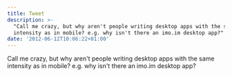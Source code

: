 ```yaml
---
title: Tweet
description: >-
  "Call me crazy, but why aren't people writing desktop apps with the same
  intensity as in mobile? e.g. why isn't there an imo.im desktop app?"
date: '2012-06-12T10:06:22+01:00'
---
```

Call me crazy, but why aren't people writing desktop apps with the same intensity as in mobile? e.g. why isn't there an imo.im desktop app?
